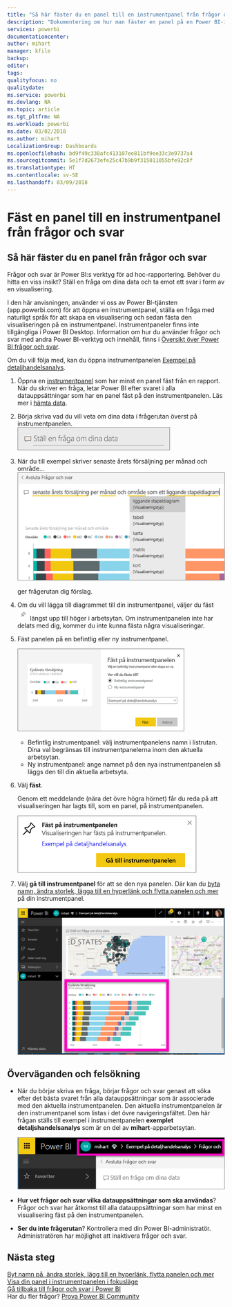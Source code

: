 ```yaml
---
title: "Så här fäster du en panel till en instrumentpanel från frågor och svar"
description: "Dokumentering om hur man fäster en panel på en Power BI-instrumentpanel från frågerutan i frågor och svar"
services: powerbi
documentationcenter: 
author: mihart
manager: kfile
backup: 
editor: 
tags: 
qualityfocus: no
qualitydate: 
ms.service: powerbi
ms.devlang: NA
ms.topic: article
ms.tgt_pltfrm: NA
ms.workload: powerbi
ms.date: 03/02/2018
ms.author: mihart
LocalizationGroup: Dashboards
ms.openlocfilehash: bd9f49c338afc413107ee811bf9ee33c3e9737a4
ms.sourcegitcommit: 5e1f7d2673efe25c47b9b9f315011055bfe92c8f
ms.translationtype: HT
ms.contentlocale: sv-SE
ms.lasthandoff: 03/09/2018
---
```

# <a name="pin-a-tile-to-a-dashboard-from-qa"></a>Fäst en panel till en instrumentpanel från frågor och svar
## <a name="how-to-pin-a-tile-from-qa"></a>Så här fäster du en panel från frågor och svar
Frågor och svar är Power BI:s verktyg för ad hoc-rapportering. Behöver du hitta en viss insikt? Ställ en fråga om dina data och ta emot ett svar i form av en visualisering.

I den här anvisningen, använder vi oss av Power BI-tjänsten (app.powerbi.com) för att öppna en instrumentpanel, ställa en fråga med naturligt språk för att skapa en visualisering och sedan fästa den visualiseringen på en instrumentpanel. Instrumentpaneler finns inte tillgängliga i Power BI Desktop. Information om hur du använder frågor och svar med andra Power BI-verktyg och innehåll, finns i [Översikt över Power BI frågor och svar](power-bi-q-and-a.md). 

Om du vill följa med, kan du öppna instrumentpanelen [Exempel på detaljhandelsanalys](sample-retail-analysis.md).


1. Öppna en [instrumentpanel](service-dashboards.md) som har minst en panel fäst från en rapport. När du skriver en fråga, letar Power BI efter svaret i alla datauppsättningar som har en panel fäst på den instrumentpanelen.  Läs mer i [hämta data](service-get-data.md).
2. Börja skriva vad du vill veta om dina data i frågerutan överst på instrumentpanelen.  
   ![ruta för frågor och svar](media/service-dashboard-pin-tile-from-q-and-a/power-bi-question-box.png)
3. När du till exempel skriver senaste årets försäljning per månad och område...  
   ![skriv en fråga](media/service-dashboard-pin-tile-from-q-and-a/power-bi-type-q-and-a.png)

   ger frågerutan dig förslag.
4. Om du vill lägga till diagrammet till din instrumentpanel, väljer du fäst ![](media/service-dashboard-pin-tile-from-q-and-a/pbi_pintile.png) längst upp till höger i arbetsytan. Om instrumentpanelen inte har delats med dig, kommer du inte kunna fästa några visualiseringar.

5. Fäst panelen på en befintlig eller ny instrumentpanel.

   ![Dialogrutan Fäst på instrumentpanelen](media/service-dashboard-pin-tile-from-q-and-a/power-bi-pin-to-dashboard.png)

   * Befintlig instrumentpanel: välj instrumentpanelens namn i listrutan. Dina val begränsas till instrumentpanelerna inom den aktuella arbetsytan.
   * Ny instrumentpanel: ange namnet på den nya instrumentpanelen så läggs den till din aktuella arbetsyta.

6. Välj **fäst**.

   Genom ett meddelande (nära det övre högra hörnet) får du reda på att visualiseringen har lagts till, som en panel, på instrumentpanelen.  

   ![Fäst på instrumentpanelen](media/service-dashboard-pin-tile-from-q-and-a/power-bi-pin.png)
7. Välj **gå till instrumentpanel** för att se den nya panelen. Där kan du [byta namn, ändra storlek, lägga till en hyperlänk och flytta panelen och mer](service-dashboard-edit-tile.md) på din instrumentpanel.

   ![instrumentpanel med paneler](media/service-dashboard-pin-tile-from-q-and-a/power-bi-pinned.png)

## <a name="considerations-and-troubleshooting"></a>Överväganden och felsökning
* När du börjar skriva en fråga, börjar frågor och svar genast att söka efter det bästa svaret från alla datauppsättningar som är associerade med den aktuella instrumentpanelen.  Den aktuella instrumentpanelen är den instrumentpanel som listas i det övre navigeringsfältet. Den här frågan ställs till exempel i instrumentpanelen **exemplet detaljshandelsanalys** som är en del av **mihart**-apparbetsytan.

  ![synliga sökvägar](media/service-dashboard-pin-tile-from-q-and-a/power-bi-navbar.png)
* **Hur vet frågor och svar vilka datauppsättningar som ska användas**?  Frågor och svar har åtkomst till alla datauppsättningar som har minst en visualisering fäst på den instrumentpanelen.

* **Ser du inte frågerutan**? Kontrollera med din Power BI-administratör. Administratören har möjlighet att inaktivera frågor och svar.


## <a name="next-steps"></a>Nästa steg
[Byt namn på, ändra storlek, lägg till en hyperlänk, flytta panelen och mer](service-dashboard-edit-tile.md)    
[Visa din panel i instrumentpanelen i fokusläge](service-focus-mode.md)     
[Gå tillbaka till frågor och svar i Power BI](power-bi-q-and-a.md)  
Har du fler frågor? [Prova Power BI Community](http://community.powerbi.com/)
